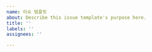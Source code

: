 ```yaml
---
name: 이슈 템플릿
about: Describe this issue template's purpose here.
title: ''
labels: ''
assignees: ''

---
```



